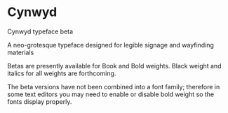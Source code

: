 # Cynwyd
Cynwyd typeface beta

A neo-grotesque typeface designed for legible signage and wayfinding materials

Betas are presently available for Book and Bold weights. Black weight and italics for all weights are forthcoming.

The beta versions have not been combined into a font family; therefore in some text editors you may need to enable or disable bold weight so the fonts display properly.
